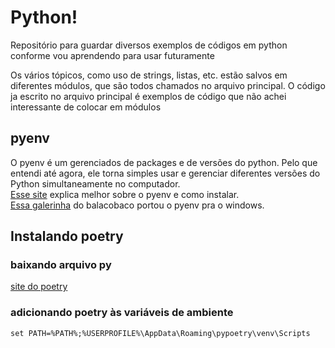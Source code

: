 # Python!
Repositório para guardar diversos exemplos de códigos em python conforme vou aprendendo para usar futuramente

Os vários tópicos, como uso de strings, listas, etc. estão salvos em diferentes módulos, que são todos chamados no arquivo principal. O código ja escrito no arquivo principal é exemplos de código que não achei interessante de colocar em módulos

## pyenv
O pyenv é um gerenciados de packages e de versões do python. Pelo que entendi até agora, ele torna simples usar e gerenciar diferentes versões do Python simultaneamente no computador. <br>
<a href="https://realpython.com/intro-to-pyenv/#what-about-a-package-manager">Esse site</a> explica melhor sobre o pyenv e como instalar. <br>
<a href="https://github.com/pyenv-win/pyenv-win">Essa galerinha</a> do balacobaco portou o pyenv pra o windows.

## Instalando poetry
### baixando arquivo py
<a href="https://python-poetry.org/docs">site do poetry</a>

### adicionando poetry às variáveis de ambiente
```
set PATH=%PATH%;%USERPROFILE%\AppData\Roaming\pypoetry\venv\Scripts
```
